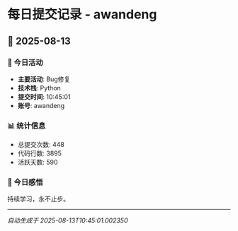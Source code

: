 # 每日提交记录 - awandeng

## 📅 2025-08-13

### 🎯 今日活动
- **主要活动**: Bug修复
- **技术栈**: Python
- **提交时间**: 10:45:01
- **账号**: awandeng

### 📊 统计信息
- 总提交次数: 448
- 代码行数: 3895
- 活跃天数: 590

### 💭 今日感悟
持续学习，永不止步。

---
*自动生成于 2025-08-13T10:45:01.002350*
